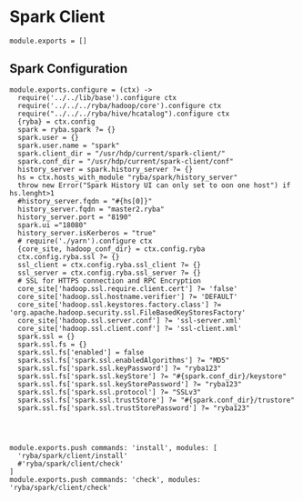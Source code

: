 # Spark Client 

      
    module.exports = []

## Spark Configuration

    module.exports.configure = (ctx) ->
      require('../../lib/base').configure ctx
      require('../../../ryba/hadoop/core').configure ctx
      require("../../../ryba/hive/hcatalog").configure ctx
      {ryba} = ctx.config
      spark = ryba.spark ?= {}
      spark.user = {}
      spark.user.name = "spark"
      spark.client_dir = "/usr/hdp/current/spark-client/"
      spark.conf_dir = "/usr/hdp/current/spark-client/conf"
      history_server = spark.history_server ?= {}
      hs = ctx.hosts_with_module "ryba/spark/history_server"
      throw new Error("Spark History UI can only set to oon one host") if hs.lenght>1
      #history_server.fqdn = "#{hs[0]}"
      history_server.fqdn = "master2.ryba"
      history_server.port = "8190"
      spark.ui ="18080"
      history_server.isKerberos = "true"
      # require('./yarn').configure ctx
      {core_site, hadoop_conf_dir} = ctx.config.ryba
      ctx.config.ryba.ssl ?= {}
      ssl_client = ctx.config.ryba.ssl_client ?= {}
      ssl_server = ctx.config.ryba.ssl_server ?= {}
      # SSL for HTTPS connection and RPC Encryption
      core_site['hadoop.ssl.require.client.cert'] ?= 'false'
      core_site['hadoop.ssl.hostname.verifier'] ?= 'DEFAULT'
      core_site['hadoop.ssl.keystores.factory.class'] ?= 'org.apache.hadoop.security.ssl.FileBasedKeyStoresFactory'
      core_site['hadoop.ssl.server.conf'] ?= 'ssl-server.xml'
      core_site['hadoop.ssl.client.conf'] ?= 'ssl-client.xml'
      spark.ssl = {}
      spark.ssl.fs = {}
      spark.ssl.fs['enabled'] = false
      spark.ssl.fs['spark.ssl.enabledAlgorithms'] ?= "MD5"
      spark.ssl.fs['spark.ssl.keyPassword'] ?= "ryba123"
      spark.ssl.fs['spark.ssl.keyStore'] ?= "#{spark.conf_dir}/keystore"
      spark.ssl.fs['spark.ssl.keyStorePassword'] ?= "ryba123"
      spark.ssl.fs['spark.ssl.protocol'] ?= "SSLv3"
      spark.ssl.fs['spark.ssl.trustStore'] ?= "#{spark.conf_dir}/trustore"
      spark.ssl.fs['spark.ssl.trustStorePassword'] ?= "ryba123"


      
      
    module.exports.push commands: 'install', modules: [
      'ryba/spark/client/install'
      #'ryba/spark/client/check'
    ]
    module.exports.push commands: 'check', modules: 'ryba/spark/client/check'
